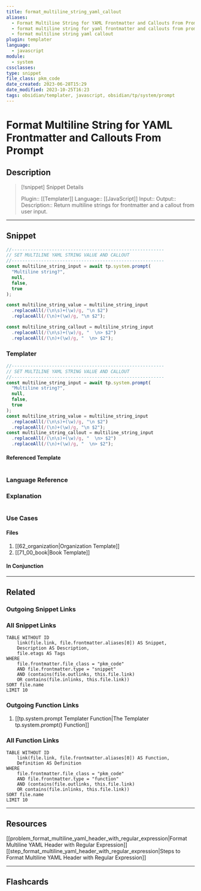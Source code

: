 ```yaml
---
title: format_multiline_string_yaml_callout
aliases:
  - Format Multiline String for YAML Frontmatter and Callouts From Prompt
  - format multiline string for yaml frontmatter and callouts from prompt
  - format multiline string yaml callout
plugin: templater
language:
  - javascript
module:
  - system
cssclasses:
type: snippet
file_class: pkm_code
date_created: 2023-06-28T15:29
date_modified: 2023-10-25T16:23
tags: obsidian/templater, javascript, obsidian/tp/system/prompt
---
```

# Format Multiline String for YAML Frontmatter and Callouts From Prompt

## Description

> [!snippet] Snippet Details
>
> Plugin:: [[Templater]]
> Language:: [[JavaScript]]
> Input::
> Output::
> Description:: Return multiline strings for frontmatter and a callout from user input.

---

## Snippet

<!-- Add the full code including explanatory comments  -->

```javascript
//---------------------------------------------------------
// SET MULTILINE YAML STRING VALUE AND CALLOUT
//---------------------------------------------------------
const multiline_string_input = await tp.system.prompt(
  "Multiline string?",
  null,
  false,
  true
);

const multiline_string_value = multiline_string_input
  .replaceAll(/(\n\s)+(\w)/g, "\n $2")
  .replaceAll(/(\n)+(\w)/g, "\n $2");

const multiline_string_callout = multiline_string_input
  .replaceAll(/(\n\s)+(\w)/g, "  \n> $2")
  .replaceAll(/(\n)+(\w)/g, "  \n> $2");
```

### Templater

<!-- Add the full code as it appears in the template  -->
<!-- Exclude explanatory comments  -->

```javascript
//---------------------------------------------------------
// SET MULTILINE YAML STRING VALUE AND CALLOUT
//---------------------------------------------------------
const multiline_string_input = await tp.system.prompt(
  "Multiline string?",
  null,
  false,
  true
);
const multiline_string_value = multiline_string_input
  .replaceAll(/(\n\s)+(\w)/g, "\n $2")
  .replaceAll(/(\n)+(\w)/g, "\n $2");
const multiline_string_callout = multiline_string_input
  .replaceAll(/(\n\s)+(\w)/g, "  \n> $2")
  .replaceAll(/(\n)+(\w)/g, "  \n> $2");
```

#### Referenced Template

<!-- If applicable, add the referenced template  -->

```javascript

```

### Language Reference

<!-- Recreate the code with links to files  -->

### Explanation

```javascript

```

### Use Cases

#### Files

<!-- Files containing the snippet  -->

1. [[62_organization|Organization Template]]
2. [[71_00_book|Book Template]]

#### In Conjunction

<!-- Snippets used together with this snippet  -->

---

## Related

### Outgoing Snippet Links

<!-- Link related snippet here -->

### All Snippet Links

<!-- Query limit 10  -->

```dataview
TABLE WITHOUT ID
	link(file.link, file.frontmatter.aliases[0]) AS Snippet,
	Description AS Description,
	file.etags AS Tags
WHERE
	file.frontmatter.file_class = "pkm_code"
	AND file.frontmatter.type = "snippet"
	AND (contains(file.outlinks, this.file.link)
	OR contains(file.inlinks, this.file.link))
SORT file.name
LIMIT 10
```

### Outgoing Function Links

<!-- Link related functions here -->

1. [[tp.system.prompt Templater Function|The Templater tp.system.prompt() Function]]

### All Function Links

<!-- Query limit 10  -->

```dataview
TABLE WITHOUT ID
	link(file.link, file.frontmatter.aliases[0]) AS Function,
	Definition AS Definition
WHERE
	file.frontmatter.file_class = "pkm_code"
	AND file.frontmatter.type = "function"
	AND (contains(file.outlinks, this.file.link)
	OR contains(file.inlinks, this.file.link))
SORT file.name
LIMIT 10
```

---

## Resources

[[problem_format_multiline_yaml_header_with_regular_expression|Format Multiline YAML Header with Regular Expression]]
[[step_format_multiline_yaml_header_with_regular_expression|Steps to Format Multiline YAML Header with Regular Expression]]

---

## Flashcards

